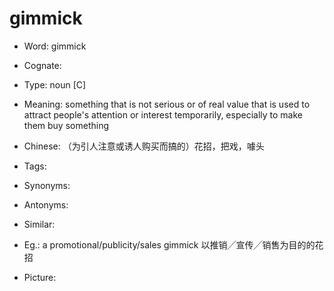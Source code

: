 # gimmick

- Word: gimmick
- Cognate: 

- Type: noun [C]
- Meaning: something that is not serious or of real value that is used to attract people's attention or interest temporarily, especially to make them buy something
- Chinese: （为引人注意或诱人购买而搞的）花招，把戏，噱头
- Tags: 
- Synonyms: 
- Antonyms: 
- Similar: 
- Eg.: a promotional/publicity/sales gimmick 以推销╱宣传╱销售为目的的花招
- Picture: 

